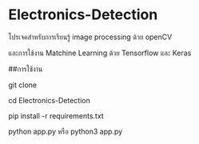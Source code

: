 # Electronics-Detection
โปรเจคสำหรับการเรียนรู้ image processing ด้วย openCV

และการใช้งาน Matchine Learning ด้วย Tensorflow และ Keras

##การใช้งาน

git clone 

cd Electronics-Detection

pip install -r requirements.txt

python app.py หรือ python3 app.py
